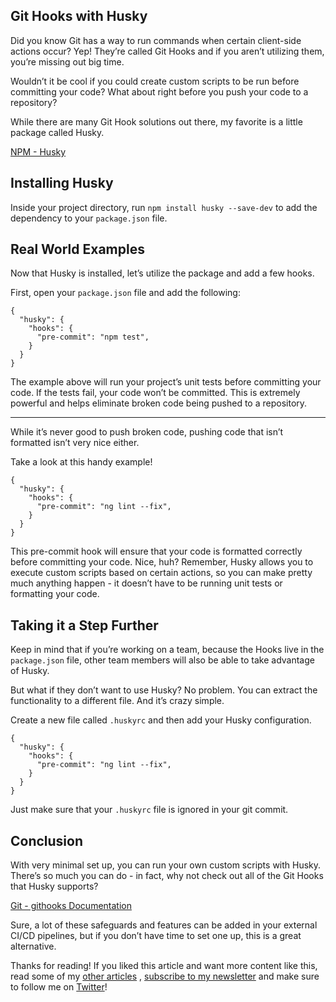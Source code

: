 ## Git Hooks with Husky

Did you know Git has a way to run commands when certain client-side actions occur? Yep! They’re called Git Hooks and if you aren’t utilizing them, you’re missing out big time.

Wouldn’t it be cool if you could create custom scripts to be run before committing your code? What about right before you push your code to a repository? 

While there are many Git Hook solutions out there, my favorite is a little package called Husky. 

 [NPM - Husky](https://www.npmjs.com/package/husky) 

##  Installing Husky
Inside your project directory, run `npm install husky --save-dev` to add the dependency to your `package.json` file. 

## Real World Examples
Now that Husky is installed, let’s utilize the package and add a few hooks.

First, open your `package.json` file and add the following: 

```
{
  "husky": {
    "hooks": {
      "pre-commit": "npm test",
    }
  }
}
```

The example above will run your project’s unit tests before committing your code. If the tests fail, your code won’t be committed. This is extremely powerful and helps eliminate broken code being pushed to a repository. 

---

While it’s never good to push broken code, pushing code that isn’t formatted isn’t very nice either.

Take a look at this handy example! 

```
{
  "husky": {
    "hooks": {
      "pre-commit": "ng lint --fix",
    }
  }
}
```

This pre-commit hook will ensure that your code is formatted correctly before committing your code. Nice, huh? Remember, Husky allows you to execute custom scripts based on certain actions, so you can make pretty much anything happen - it doesn’t have to be running unit tests or formatting your code. 


## Taking it a Step Further

Keep in mind that if you’re working on a team, because the Hooks live in the `package.json` file, other team members will also be able to take advantage of Husky.

But what if they don’t want to use Husky? 
No problem. You can extract the functionality to a different file. And it’s crazy simple.

Create a new file called `.huskyrc` and then add your Husky configuration. 

```
{
  "husky": {
    "hooks": {
      "pre-commit": "ng lint --fix",
    }
  }
}
```


Just make sure that your `.huskyrc` file is ignored in your git commit. 

## Conclusion
With very minimal set up, you can run your own custom scripts with Husky.
There’s so much you can do - in fact, why not check out all of the Git Hooks that Husky supports? 

[Git - githooks Documentation](https://git-scm.com/docs/githooks)

Sure, a lot of these safeguards and features can be added in your external CI/CD pipelines, but if you don’t have time to set one up, this is a great alternative.
 

Thanks for reading! If you liked this article and want more content like this, read some of my [other articles](https://blog.braydoncoyer.dev/) , [subscribe to my newsletter](https://braydoncoyer.dev/newsletter/) and make sure to follow me on [Twitter](https://twitter.com/BraydonCoyer)!